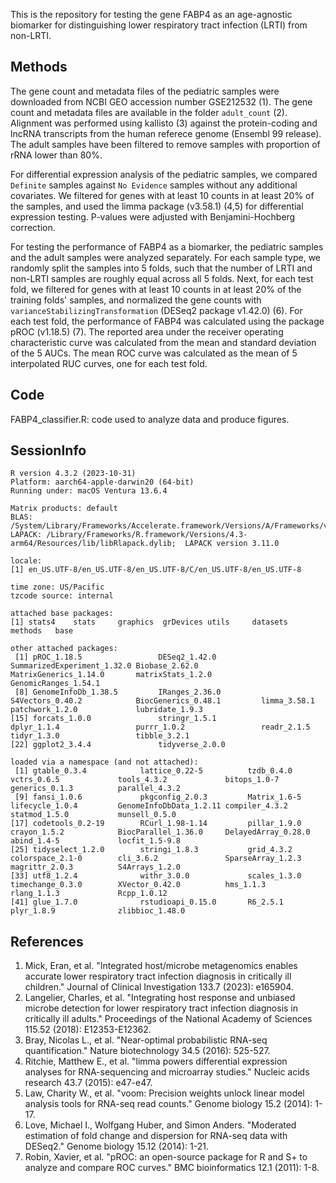 This is the repository for testing the gene FABP4 as an age-agnostic biomarker for distinguishing lower respiratory tract infection (LRTI) from non-LRTI.

## Methods

The gene count and metadata files of the pediatric samples were downloaded from NCBI GEO accession number GSE212532 (1). The gene count and metadata files are available in the folder `adult_count` (2). Alignment was performed using kallisto (3) against the protein-coding and lncRNA transcripts from the human referece genome (Ensembl 99 release). The adult samples have been filtered to remove samples with proportion of rRNA lower than 80%.

For differential expression analysis of the pediatric samples, we compared `Definite` samples against `No Evidence` samples without any additional covariates. We filtered for genes with at least 10 counts in at least 20% of the samples, and used the limma package (v3.58.1) (4,5) for differential expression testing. P-values were adjusted with Benjamini-Hochberg correction.

For testing the performance of FABP4 as a biomarker, the pediatric samples and the adult samples were analyzed separately. For each sample type, we randomly split the samples into 5 folds, such that the number of LRTI and non-LRTI samples are roughly equal across all 5 folds. Next, for each test fold, we filtered for genes with at least 10 counts in at least 20% of the training folds' samples, and normalized the gene counts with `varianceStabilizingTransformation` (DESeq2 package v1.42.0) (6). For each test fold, the performance of FABP4 was calculated using the package pROC (v1.18.5) (7). The reported area under the receiver operating characteristic curve was calculated from the mean and standard deviation of the 5 AUCs. The mean ROC curve was calculated as the mean of 5 interpolated RUC curves, one for each test fold.

## Code

FABP4_classifier.R: code used to analyze data and produce figures.

## SessionInfo

```
R version 4.3.2 (2023-10-31)
Platform: aarch64-apple-darwin20 (64-bit)
Running under: macOS Ventura 13.6.4

Matrix products: default
BLAS:   /System/Library/Frameworks/Accelerate.framework/Versions/A/Frameworks/vecLib.framework/Versions/A/libBLAS.dylib 
LAPACK: /Library/Frameworks/R.framework/Versions/4.3-arm64/Resources/lib/libRlapack.dylib;  LAPACK version 3.11.0

locale:
[1] en_US.UTF-8/en_US.UTF-8/en_US.UTF-8/C/en_US.UTF-8/en_US.UTF-8

time zone: US/Pacific
tzcode source: internal

attached base packages:
[1] stats4    stats     graphics  grDevices utils     datasets  methods   base     

other attached packages:
 [1] pROC_1.18.5                 DESeq2_1.42.0               SummarizedExperiment_1.32.0 Biobase_2.62.0              MatrixGenerics_1.14.0       matrixStats_1.2.0           GenomicRanges_1.54.1       
 [8] GenomeInfoDb_1.38.5         IRanges_2.36.0              S4Vectors_0.40.2            BiocGenerics_0.48.1         limma_3.58.1                patchwork_1.2.0             lubridate_1.9.3            
[15] forcats_1.0.0               stringr_1.5.1               dplyr_1.1.4                 purrr_1.0.2                 readr_2.1.5                 tidyr_1.3.0                 tibble_3.2.1               
[22] ggplot2_3.4.4               tidyverse_2.0.0            

loaded via a namespace (and not attached):
 [1] gtable_0.3.4            lattice_0.22-5          tzdb_0.4.0              vctrs_0.6.5             tools_4.3.2             bitops_1.0-7            generics_0.1.3          parallel_4.3.2         
 [9] fansi_1.0.6             pkgconfig_2.0.3         Matrix_1.6-5            lifecycle_1.0.4         GenomeInfoDbData_1.2.11 compiler_4.3.2          statmod_1.5.0           munsell_0.5.0          
[17] codetools_0.2-19        RCurl_1.98-1.14         pillar_1.9.0            crayon_1.5.2            BiocParallel_1.36.0     DelayedArray_0.28.0     abind_1.4-5             locfit_1.5-9.8         
[25] tidyselect_1.2.0        stringi_1.8.3           grid_4.3.2              colorspace_2.1-0        cli_3.6.2               SparseArray_1.2.3       magrittr_2.0.3          S4Arrays_1.2.0         
[33] utf8_1.2.4              withr_3.0.0             scales_1.3.0            timechange_0.3.0        XVector_0.42.0          hms_1.1.3               rlang_1.1.3             Rcpp_1.0.12            
[41] glue_1.7.0              rstudioapi_0.15.0       R6_2.5.1                plyr_1.8.9              zlibbioc_1.48.0        
```

## References

1. Mick, Eran, et al. "Integrated host/microbe metagenomics enables accurate lower respiratory tract infection diagnosis in critically ill children." Journal of Clinical Investigation 133.7 (2023): e165904.
2. Langelier, Charles, et al. "Integrating host response and unbiased microbe detection for lower respiratory tract infection diagnosis in critically ill adults." Proceedings of the National Academy of Sciences 115.52 (2018): E12353-E12362.
3. Bray, Nicolas L., et al. "Near-optimal probabilistic RNA-seq quantification." Nature biotechnology 34.5 (2016): 525-527.
4. Ritchie, Matthew E., et al. "limma powers differential expression analyses for RNA-sequencing and microarray studies." Nucleic acids research 43.7 (2015): e47-e47.
5. Law, Charity W., et al. "voom: Precision weights unlock linear model analysis tools for RNA-seq read counts." Genome biology 15.2 (2014): 1-17.
6. Love, Michael I., Wolfgang Huber, and Simon Anders. "Moderated estimation of fold change and dispersion for RNA-seq data with DESeq2." Genome biology 15.12 (2014): 1-21.
7. Robin, Xavier, et al. "pROC: an open-source package for R and S+ to analyze and compare ROC curves." BMC bioinformatics 12.1 (2011): 1-8.